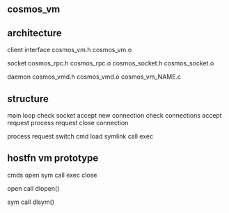 



cosmos_vm
---------



architecture
------------

client interface
    cosmos_vm.h
    cosmos_vm.o

socket
    cosmos_rpc.h
    cosmos_rpc.o
    cosmos_socket.h
    cosmos_socket.o

daemon
    cosmos_vmd.h
    cosmos_vmd.o
    cosmos_vm_NAME.c




structure
---------

  main loop
    check socket
    accept new connection
    check connections
    accept request
    process request
    close connection


  process request
    switch cmd
      load
      symlink
      call
      exec



hostfn vm prototype
-------------------

cmds
      open
      sym
      call
      exec
      close

open
      call dlopen()

sym
      call dlsym()


